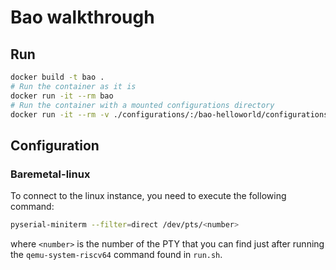 # Bao walkthrough

## Run

```bash
docker build -t bao .
# Run the container as it is
docker run -it --rm bao
# Run the container with a mounted configurations directory
docker run -it --rm -v ./configurations/:/bao-helloworld/configurations/ bao
```

## Configuration

### Baremetal-linux
To connect to the linux instance, you need to execute the following command:

```bash
pyserial-miniterm --filter=direct /dev/pts/<number>
```

where `<number>` is the number of the PTY that you can find just after running the `qemu-system-riscv64` command found in `run.sh`.